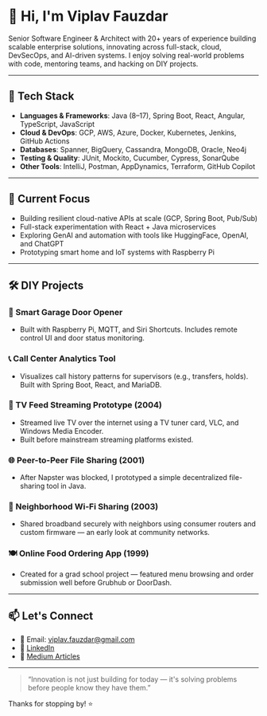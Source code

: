 # 👋 Hi, I'm Viplav Fauzdar

Senior Software Engineer & Architect with 20+ years of experience building scalable enterprise solutions, innovating across full-stack, cloud, DevSecOps, and AI-driven systems. I enjoy solving real-world problems with code, mentoring teams, and hacking on DIY projects.

---

## 🚀 Tech Stack
- **Languages & Frameworks**: Java (8–17), Spring Boot, React, Angular, TypeScript, JavaScript
- **Cloud & DevOps**: GCP, AWS, Azure, Docker, Kubernetes, Jenkins, GitHub Actions
- **Databases**: Spanner, BigQuery, Cassandra, MongoDB, Oracle, Neo4j
- **Testing & Quality**: JUnit, Mockito, Cucumber, Cypress, SonarQube
- **Other Tools**: IntelliJ, Postman, AppDynamics, Terraform, GitHub Copilot

---

## 🧠 Current Focus
- Building resilient cloud-native APIs at scale (GCP, Spring Boot, Pub/Sub)
- Full-stack experimentation with React + Java microservices
- Exploring GenAI and automation with tools like HuggingFace, OpenAI, and ChatGPT
- Prototyping smart home and IoT systems with Raspberry Pi

---

## 🛠️ DIY Projects
### 🚪 Smart Garage Door Opener
- Built with Raspberry Pi, MQTT, and Siri Shortcuts. Includes remote control UI and door status monitoring.

### 📞 Call Center Analytics Tool
- Visualizes call history patterns for supervisors (e.g., transfers, holds). Built with Spring Boot, React, and MariaDB.
### 📡 TV Feed Streaming Prototype (2004)
- Streamed live TV over the internet using a TV tuner card, VLC, and Windows Media Encoder.
- Built before mainstream streaming platforms existed.

### 🌐 Peer-to-Peer File Sharing (2001)
- After Napster was blocked, I prototyped a simple decentralized file-sharing tool in Java.

### 📶 Neighborhood Wi-Fi Sharing (2003)
- Shared broadband securely with neighbors using consumer routers and custom firmware — an early look at community networks.

### 🍽️ Online Food Ordering App (1999)
- Created for a grad school project — featured menu browsing and order submission well before Grubhub or DoorDash.

---

## 📫 Let's Connect
- 📧 Email: viplav.fauzdar@gmail.com  
- 💼 [LinkedIn](https://www.linkedin.com/in/viplavfauzdar)  
- 🧪 [Medium Articles](https://medium.com/@viplav.fauzdar)  

---

> “Innovation is not just building for today — it's solving problems before people know they have them.”

Thanks for stopping by! ⭐️
